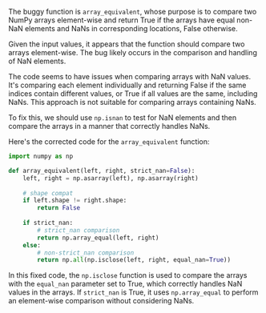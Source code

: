 The buggy function is `array_equivalent`, whose purpose is to compare two NumPy arrays element-wise and return True if the arrays have equal non-NaN elements and NaNs in corresponding locations, False otherwise.

Given the input values, it appears that the function should compare two arrays element-wise. The bug likely occurs in the comparison and handling of NaN elements.

The code seems to have issues when comparing arrays with NaN values. It's comparing each element individually and returning False if the same indices contain different values, or True if all values are the same, including NaNs. This approach is not suitable for comparing arrays containing NaNs.

To fix this, we should use `np.isnan` to test for NaN elements and then compare the arrays in a manner that correctly handles NaNs.

Here's the corrected code for the `array_equivalent` function:

```python
import numpy as np

def array_equivalent(left, right, strict_nan=False):
    left, right = np.asarray(left), np.asarray(right)
    
    # shape compat
    if left.shape != right.shape:
        return False
    
    if strict_nan:
        # strict_nan comparison
        return np.array_equal(left, right)
    else:
        # non-strict_nan comparison
        return np.all(np.isclose(left, right, equal_nan=True))
```

In this fixed code, the `np.isclose` function is used to compare the arrays with the `equal_nan` parameter set to True, which correctly handles NaN values in the arrays. If `strict_nan` is True, it uses `np.array_equal` to perform an element-wise comparison without considering NaNs.